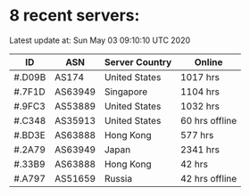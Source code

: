 # 8 recent servers:

Latest update at: Sun May 03 09:10:10 UTC 2020

| ID | ASN | Server Country | Online |
| -- | --- | -------------- | ------ |
| #.D09B | AS174 | United States | 1017 hrs |
| #.7F1D | AS63949 | Singapore | 1104 hrs |
| #.9FC3 | AS53889 | United States | 1032 hrs |
| #.C348 | AS35913 | United States | 60 hrs offline |
| #.BD3E | AS63888 | Hong Kong | 577 hrs |
| #.2A79 | AS63949 | Japan | 2341 hrs |
| #.33B9 | AS63888 | Hong Kong | 42 hrs |
| #.A797 | AS51659 | Russia | 42 hrs offline |

